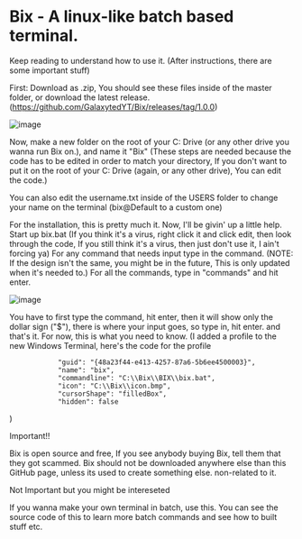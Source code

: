 # Bix - A linux-like batch based terminal.
Keep reading to understand how to use it. (After instructions, there are some important stuff)

First: Download as .zip, You should see these files inside of the master folder, or download the latest release. (https://github.com/GalaxytedYT/Bix/releases/tag/1.0.0)

![image](https://user-images.githubusercontent.com/66563283/102021767-e44d8980-3d8a-11eb-8fc6-c015a818edd4.png)

Now, make a new folder on the root of your C: Drive (or any other drive you wanna run Bix on.), and name it "Bix" (These steps are needed because the code has to be edited in order to match your directory, If you don't want to put it on the root of your C: Drive (again, or any other drive), You can edit the code.)

You can also edit the username.txt inside of the USERS folder to change your name on the terminal (bix@Default to a custom one)

For the installation, this is pretty much it. Now, I'll be givin' up a little help.
Start up bix.bat (If you think it's a virus, right click it and click edit, then look through the code, If you still think it's a virus, then just don't use it, I ain't forcing ya)
For any command that needs input type in the command. (NOTE: If the design isn't the same, you might be in the future, This is only updated when it's needed to.)
For all the commands, type in "commands" and hit enter.

![image](https://user-images.githubusercontent.com/66563283/102022160-af8f0180-3d8d-11eb-9a27-5887b3fd9a8f.png)

You have to first type the command, hit enter, then it will show only the dollar sign ("$"), there is where your input goes, so type in, hit enter. and that's it.
For now, this is what you need to know. (I added a profile to the new Windows Terminal, here's the code for the profile

                "guid": "{48a23f44-e413-4257-87a6-5b6ee4500003}",
                "name": "bix",
                "commandline": "C:\\Bix\\BIX\\bix.bat",
                "icon": "C:\\Bix\\icon.bmp",
                "cursorShape": "filledBox",
                "hidden": false
                
)

Important!!

Bix is open source and free, If you see anybody buying Bix, tell them that they got scammed.
Bix should not be downloaded anywhere else than this GitHub page, unless its used to create something else. non-related to it.

Not Important but you might be intereseted

If you wanna make your own terminal in batch, use this.
You can see the source code of this to learn more batch commands and see how to built stuff etc.
